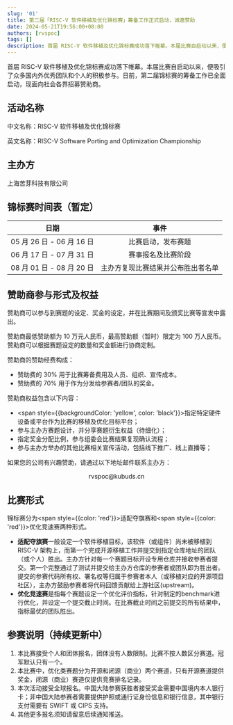 ```yaml
---
slug: '01'
title: 第二届「RISC-V 软件移植及优化锦标赛」筹备工作正式启动，诚邀赞助
date: 2024-05-21T19:56:00+08:00
authors: [rvspoc]
tags: []
description: 首届 RISC-V 软件移植及优化锦标赛成功落下帷幕。本届比赛自启动以来，便吸引了众多国内外优秀团队和个人的积极参与。日前，第二届锦标赛的筹备工作已全面启动，现面向社会各界招募赞助商。
---
```


首届 RISC-V 软件移植及优化锦标赛成功落下帷幕。本届比赛自启动以来，便吸引了众多国内外优秀团队和个人的积极参与。日前，第二届锦标赛的筹备工作已全面启动，现面向社会各界招募赞助商。

## 活动名称

中文名称：RISC-V 软件移植及优化锦标赛

英文名称：RISC-V Software Porting and Optimization Championship

## 主办方

上海苦芽科技有限公司

## 锦标赛时间表（暂定）

|日期|事件|
|:-:|:-:|
|05 月 26 日 - 06 月 16 日|比赛启动，发布赛题|
|06 月 17 日 - 07 月 31 日|赛事报名及比赛阶段|
|08 月 01 日 - 08 月 20 日|主办方复现比赛结果并公布胜出者名单|

## 赞助商参与形式及权益

赞助商可以参与到赛题的设定、奖金的设定，并在比赛期间及颁奖比赛等宣发中露出。

赞助商最低赞助额为 10 万元人民币，最高赞助额（暂时）限定为 100 万人民币。赞助商可以根据赛题设定的数量和奖金额进行协商定制。

赞助商的赞助经费构成：

* 赞助费的 30% 用于比赛筹备费用及人员、组织、宣传成本。
* 赞助费的 70% 用于作为分发给参赛者/团队的奖金。

赞助商权益包含以下内容：

* <span style={{backgroundColor: 'yellow', color: 'black'}}>指定特定硬件设备或平台作为比赛的移植及优化目标平台</span>；
* 参与主办方赛题设计，并分享赛题衍生权益（待细化）；
* 指定奖金分配比例，参与组委会比赛结果复现确认流程；
* 参与主办方举办的其他比赛相关宣传活动，包括线下推广、线上直播等；

如果您的公司有兴趣赞助，请通过以下地址邮件联系主办方：

<p align="center">rvspoc@kubuds.cn</p>

## 比赛形式

锦标赛分为<span style={{color: 'red'}}>适配夺旗赛</span>和<span style={{color: 'red'}}>优化竞速赛</span>两种形式。

* **适配夺旗赛**一般设定一个软件移植目标，该软件（或组件）尚未被移植到 RISC-V 架构上，而第一个完成开源移植工作并提交到指定仓库地址的团队（或个人）胜出。主办方针对每一个赛题目标开设专用仓库并接收参赛者提交。第一个完整通过了测试并提交给主办方仓库的参赛者或团队即为胜出者。提交的参赛代码所有权、署名权等归属于参赛者本人（或移植对应的开源项目社区），主办方鼓励参赛者将代码回馈贡献给上游社区(upstream)。
* **优化竞速赛**是指每个赛题设定一个优化评价指标，针对制定的benchmark进行优化，并设定一个提交截止时间。在比赛截止时间之前提交的所有结果中，指标最优的团队胜出。

## 参赛说明（持续更新中）

1. 本比赛接受个人和团体报名，团体没有人数限制。比赛不按人数区分赛道。冠军默认只有一个。
2. 本比赛中，优化类赛题分为开源和闭源（商业）两个赛道，只有开源赛道提供奖金，闭源（商业）赛道仅提供竞赛排名记录。
3. 本次活动接受全球报名。中国大陆参赛获胜者接受奖金需要中国境内本人银行卡；非中国大陆参赛者需要提供护照或通行证身份信息和银行信息，其中银行支付需要有 SWIFT 或 CIPS 支持。
4. 其他更多报名须知请留意后续通知推送。
